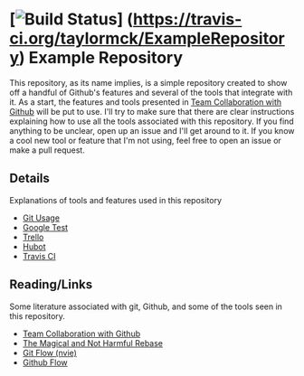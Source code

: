 <!-- Travis CI build and test status -->
[![Build Status](https://travis-ci.org/taylormck/ExampleRepository.png)]
(https://travis-ci.org/taylormck/ExampleRepository)
Example Repository
==================
This repository, as its name implies,
is a simple repository created to show off a handful of Github's features
and several of the tools that integrate with it.
As a start, the features and tools presented in
[Team Collaboration with Github](http://net.tutsplus.com/articles/general/team-collaboration-with-github/)
will be put to use.
I'll try to make sure that there are clear instructions explaining how to use
all the tools associated with this repository.
If you find anything to be unclear, open up an issue and I'll get around to it.
If you know a cool new tool or feature that I'm not using,
feel free to open an issue or make a pull request.

Details
-------
Explanations of tools and features used in this repository
- [Git Usage](/readmes/GitUsage.md)
- [Google Test](/readmes/GoogleTest.md)
- [Trello](/readmes/Trello.md)
- [Hubot](/readmes/Hubot.md)
- [Travis CI](/readmes/TravisCI.md)

Reading/Links
-------------
Some literature associated with git, Github, and some of the tools seen in this repository.

- [Team Collaboration with Github](http://net.tutsplus.com/articles/general/team-collaboration-with-github/)
- [The Magical and Not Harmful Rebase](http://jeffkreeftmeijer.com/2010/the-magical-and-not-harmful-rebase/)
- [Git Flow (nvie)](http://nvie.com/posts/a-successful-git-branching-model/)
- [Github Flow](http://scottchacon.com/2011/08/31/github-flow.html)
